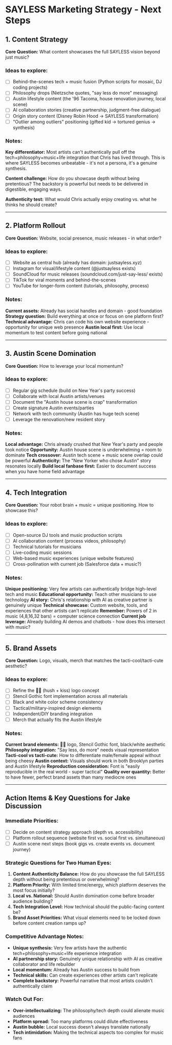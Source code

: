 # SAYLESS Marketing Strategy - Next Steps

## 1. Content Strategy

**Core Question:** What content showcases the full SAYLESS vision beyond just music?

### Ideas to explore:
- [ ] Behind-the-scenes tech + music fusion (Python scripts for mosaic, DJ coding projects)
- [ ] Philosophy drops (Nietzsche quotes, "say less do more" messaging)
- [ ] Austin lifestyle content (the '96 Tacoma, house renovation journey, local scene)
- [ ] AI collaboration stories (creative partnership, judgment-free dialogue)
- [ ] Origin story content (Disney Robin Hood → SAYLESS transformation)
- [ ] "Outlier among outliers" positioning (gifted kid → tortured genius → synthesis)

### Notes:
**Key differentiator:** Most artists can't authentically pull off the tech+philosophy+music+life integration that Chris has lived through. This is where SAYLESS becomes unbeatable - it's not a persona, it's a genuine synthesis.

**Content challenge:** How do you showcase depth without being pretentious? The backstory is powerful but needs to be delivered in digestible, engaging ways.

**Authenticity test:** What would Chris actually enjoy creating vs. what he thinks he should create?


---

## 2. Platform Rollout

**Core Question:** Website, social presence, music releases - in what order?

### Ideas to explore:
- [ ] Website as central hub (already has domain: justsayless.xyz)
- [ ] Instagram for visual/lifestyle content (@justsayless exists)
- [ ] SoundCloud for music releases (soundcloud.com/just-say-less/ exists)
- [ ] TikTok for viral moments and behind-the-scenes
- [ ] YouTube for longer-form content (tutorials, philosophy, process)

### Notes:
**Current assets:** Already has social handles and domain - good foundation
**Strategy question:** Build everything at once or focus on one platform first?
**Technical advantage:** Chris can code his own website experience - opportunity for unique web presence
**Austin local first:** Use local momentum to test content before going national


---

## 3. Austin Scene Domination

**Core Question:** How to leverage your local momentum?

### Ideas to explore:
- [ ] Regular gig schedule (build on New Year's party success)
- [ ] Collaborate with local Austin artists/venues
- [ ] Document the "Austin house scene is crap" transformation
- [ ] Create signature Austin events/parties
- [ ] Network with tech community (Austin has huge tech scene)
- [ ] Leverage the renovation/new resident story

### Notes:
**Local advantage:** Chris already crushed that New Year's party and people took notice
**Opportunity:** Austin house scene is underwhelming = room to dominate
**Tech crossover:** Austin tech scene + music scene overlap could be powerful
**Authenticity:** The "New Yorker who chose Austin" story resonates locally
**Build local fanbase first:** Easier to document success when you have home field advantage


---

## 4. Tech Integration

**Core Question:** Your robot brain + music = unique positioning. How to showcase this?

### Ideas to explore:
- [ ] Open-source DJ tools and music production scripts
- [ ] AI collaboration content (process videos, philosophy)
- [ ] Technical tutorials for musicians
- [ ] Live-coding music sessions
- [ ] Web-based music experiences (unique website features)
- [ ] Cross-pollination with current job (Salesforce data + music?)

### Notes:
**Unique positioning:** Very few artists can authentically bridge high-level tech and music
**Educational opportunity:** Teach other musicians to use technology
**AI story:** Chris's relationship with AI as creative partner is genuinely unique
**Technical showcase:** Custom website, tools, and experiences that other artists can't replicate
**Remember:** Powers of 2 in music (4,8,16,32 bars) = computer science connection
**Current job leverage:** Already building AI demos and chatbots - how does this intersect with music?


---

## 5. Brand Assets

**Core Question:** Logo, visuals, merch that matches the tacti-cool/tacti-cute aesthetic?

### Ideas to explore:
- [ ] Refine the 🤫💋 (hush + kiss) logo concept
- [ ] Stencil Gothic font implementation across all materials
- [ ] Black and white color scheme consistency
- [ ] Tactical/military-inspired design elements
- [ ] Independent/DIY branding integration
- [ ] Merch that actually fits the Austin lifestyle

### Notes:
**Current brand elements:** 🤫💋 logo, Stencil Gothic font, black/white aesthetic
**Philosophy integration:** "Say less, do more" needs visual representation
**Tacti-cool vs tacti-cute:** How to differentiate male/female appeal without being cheesy
**Austin context:** Visuals should work in both Brooklyn parties and Austin lifestyle
**Reproduction consideration:** Font is "easily reproducible in the real world - super tactical"
**Quality over quantity:** Better to have fewer, perfect brand assets than many mediocre ones


---

## Action Items & Key Questions for Jake Discussion

### Immediate Priorities:
- [ ] Decide on content strategy approach (depth vs. accessibility)
- [ ] Platform rollout sequence (website first vs. social first vs. simultaneous)
- [ ] Austin scene next steps (book gigs vs. create events vs. document journey)

### Strategic Questions for Two Human Eyes:
1. **Content Authenticity Balance:** How do you showcase the full SAYLESS depth without being pretentious or overwhelming?
2. **Platform Priority:** With limited time/energy, which platform deserves the most focus initially?
3. **Local vs. National:** Should Austin domination come before broader audience building?
4. **Tech Integration Level:** How technical should the public-facing content be?
5. **Brand Asset Priorities:** What visual elements need to be locked down before content creation ramps up?

### Competitive Advantage Notes:
- **Unique synthesis:** Very few artists have the authentic tech+philosophy+music+life experience integration
- **AI partnership story:** Genuinely unique relationship with AI as creative collaborator and life rebuilder
- **Local momentum:** Already has Austin success to build from
- **Technical skills:** Can create experiences other artists can't replicate
- **Complete backstory:** Powerful narrative that most artists couldn't authentically claim

### Watch Out For:
- **Over-intellectualizing:** The philosophy/tech depth could alienate music audiences
- **Platform spread:** Too many platforms could dilute effectiveness
- **Austin bubble:** Local success doesn't always translate nationally
- **Tech intimidation:** Making the technical aspects too complex for music fans